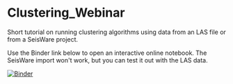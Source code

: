 # Clustering_Webinar

Short tutorial on running clustering algorithms using data from an LAS file or from a SeisWare project.


Use the Binder link below to open an interactive online notebook. The SeisWare import won't work, but you can test it out with the LAS data.

[![Binder](https://mybinder.org/badge_logo.svg)](filepath=https://mybinder.org/v2/gh/markogauk/Clustering_Webinar/77b474bf117aeef82c824666699741ae5bc0994d?filepath=Clustering%20Webinar.ipynb)
